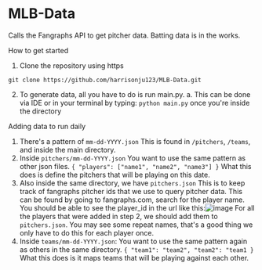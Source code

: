# MLB-Data
Calls the Fangraphs API to get pitcher data.
Batting data is in the works.

How to get started
1. Clone the repository using https
```
git clone https://github.com/harrisonju123/MLB-Data.git
```

2. To generate data, all you have to do is run main.py. 
  a. This can be done via IDE or in your terminal by typing:
  `python main.py` once you're inside the directory
  
  
  
Adding data to run daily

1. There's a pattern of `mm-dd-YYYY.json`
  This is found in `/pitchers`, `/teams`, and inside the main directory.
2. Inside `pitchers/mm-dd-YYYY.json`
  You want to use the same pattern as other json files.
  ``` { "players": ["name1", "name2", "name3"] } ```
  What this does is define the pitchers that will be playing on this date.
3. Also inside the same directory, we have `pitchers.json`
  This is to keep track of fangraphs pitcher ids that we use to query pitcher data.
  This can be found by going to fangraphs.com, search for the player name.
  You should be able to see the player_id in the url like this:![image](https://user-images.githubusercontent.com/102977991/187341527-2289f157-ddd8-4ade-883b-6033ea9def91.png)
  For all the players that were added in step 2, we should add them to `pitchers.json`. You may see some repeat names, that's a good thing we only have to do this for each player once.
4. Inside `teams/mm-dd-YYYY.json`:
  You want to use the same pattern again as others in the same directory.
  ``` { "team1": "team2", "team2": "team1 } ```
  What this does is it maps teams that will be playing against each other.

  
